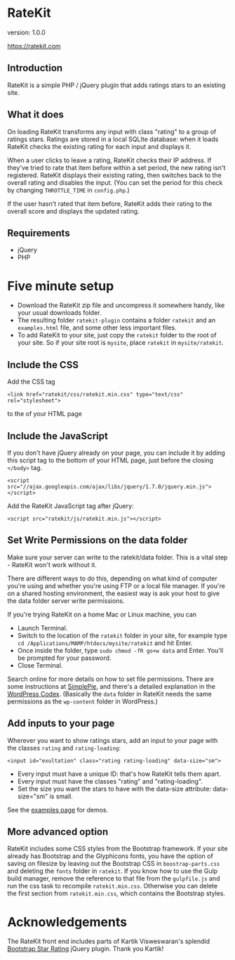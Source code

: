 # RateKit

version: 1.0.0

https://ratekit.com

## Introduction

RateKit is a simple PHP / jQuery plugin that adds ratings stars to an existing site. 

## What it does

On loading RateKit transforms any input with class "rating" to a group of ratings stars. Ratings are stored in a local SQLIte database: when it loads RateKit checks the existing rating for each input and displays it.

When a user clicks to leave a rating, RateKit checks their IP address. If they've tried to rate that item before within a set period, the new rating isn't registered. RateKit displays their existing rating, then switches back to the overall rating and disables the input. (You can set the period for this check by changing `THROTTLE_TIME` in `config.php`.)
 
If the user hasn't rated that item before, RateKit adds their rating to the overall score and displays the updated rating.

## Requirements

* jQuery
* PHP

# Five minute setup

* Download the RateKit zip file and uncompress it somewhere handy, like your usual downloads folder.
* The resulting folder `ratekit-plugin` contains a folder `ratekit` and an `examples.html` file, and some other less important files.
* To add RateKit to your site, just copy the `ratekit` folder to the root of your site. So if your site root is `mysite`, place `ratekit` in `mysite/ratekit`.

## Include the CSS

Add the CSS tag

`<link href="ratekit/css/ratekit.min.css" type="text/css" rel="stylesheet">`

to the <head> of your HTML page

## Include the JavaScript

If you don't have jQuery already on your page, you can include it by adding this script tag to the bottom of your HTML page, just
before the closing `</body>` tag.

`<script src="//ajax.googleapis.com/ajax/libs/jquery/1.7.0/jquery.min.js"></script>`

Add the RateKit JavaScript tag after jQuery:

`<script src="ratekit/js/ratekit.min.js"></script>`

## Set Write Permissions on the data folder

Make sure your server can write to the ratekit/data folder. This is a vital step - RateKit won't work without it. 

There are different ways to do this, depending on what kind of computer you're using and whether you're using FTP or a local file manager. If you're on a shared hosting environment, the easiest way is ask your host to give the data folder server write permissions. 

If you're trying RateKit on a home Mac or Linux machine, you can

* Launch Terminal.
* Switch to the location of the `ratekit` folder in your site, for example type `cd /Applications/MAMP/htdocs/mysite/ratekit` and hit Enter.
* Once inside the folder, type `sudo chmod -fR go+w data` and Enter. You'll be prompted for your password.
* Close Terminal.

Search online for more details on how to set file permissions. There are some instructions at [SimplePie](http://simplepie.org/wiki/faq/file_permissions), and there's a detailed explanation in the [WordPress Codex](https://codex.wordpress.org/Changing_File_Permissions). (Basically the `data` folder in RateKit needs the same permissions as the `wp-content` folder in WordPress.)

## Add inputs to your page

Wherever you want to show ratings stars, add an input to your page with the classes `rating` and `rating-loading`:

`<input id="exultation" class="rating rating-loading" data-size="sm">`

* Every input must have a unique ID: that's how RateKit tells them apart.
* Every input must have the classes "rating" and "rating-loading".
* Set the size you want the stars to have with the data-size attribute: data-size="sm" is small.

See the [examples page](https://ratekit.com/examples) for demos.

## More advanced option

RateKit includes some CSS styles from the Bootstrap framework. If your site already has Bootstrap and the Glyphicons fonts, you have the option of saving on filesize by leaving out the Bootstrap CSS in `boostrap-parts.css` and deleting the `fonts` folder in `ratekit`. If you know how to use the Gulp build manager, remove the reference to that file from the `gulpfile.js` and run the css task to recompile `ratekit.min.css`. Otherwise you can delete the first section from `ratekit.min.css`, which contains the Bootstrap styles. 

# Acknowledgements

The RateKit front end includes parts of Kartik Visweswaran's splendid [Bootstrap Star Rating](http://plugins.krajee.com/star-rating) jQuery plugin. Thank you Kartik!
